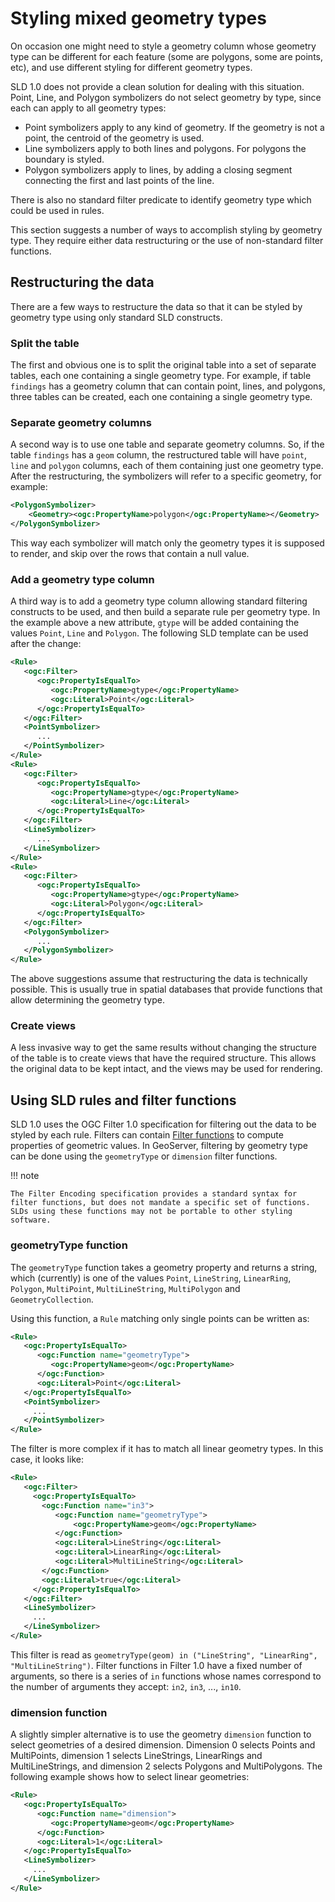 # Styling mixed geometry types

On occasion one might need to style a geometry column whose geometry type can be different for each feature (some are polygons, some are points, etc), and use different styling for different geometry types.

SLD 1.0 does not provide a clean solution for dealing with this situation. Point, Line, and Polygon symbolizers do not select geometry by type, since each can apply to all geometry types:

-   Point symbolizers apply to any kind of geometry. If the geometry is not a point, the centroid of the geometry is used.
-   Line symbolizers apply to both lines and polygons. For polygons the boundary is styled.
-   Polygon symbolizers apply to lines, by adding a closing segment connecting the first and last points of the line.

There is also no standard filter predicate to identify geometry type which could be used in rules.

This section suggests a number of ways to accomplish styling by geometry type. They require either data restructuring or the use of non-standard filter functions.

## Restructuring the data

There are a few ways to restructure the data so that it can be styled by geometry type using only standard SLD constructs.

### Split the table

The first and obvious one is to split the original table into a set of separate tables, each one containing a single geometry type. For example, if table `findings` has a geometry column that can contain point, lines, and polygons, three tables can be created, each one containing a single geometry type.

### Separate geometry columns

A second way is to use one table and separate geometry columns. So, if the table `findings` has a `geom` column, the restructured table will have `point`, `line` and `polygon` columns, each of them containing just one geometry type. After the restructuring, the symbolizers will refer to a specific geometry, for example:

``` xml
<PolygonSymbolizer>
    <Geometry><ogc:PropertyName>polygon</ogc:PropertyName></Geometry>
</PolygonSymbolizer>
```

This way each symbolizer will match only the geometry types it is supposed to render, and skip over the rows that contain a null value.

### Add a geometry type column

A third way is to add a geometry type column allowing standard filtering constructs to be used, and then build a separate rule per geometry type. In the example above a new attribute, `gtype` will be added containing the values `Point`, `Line` and `Polygon`. The following SLD template can be used after the change:

``` xml
<Rule>
   <ogc:Filter>
      <ogc:PropertyIsEqualTo>
         <ogc:PropertyName>gtype</ogc:PropertyName>
         <ogc:Literal>Point</ogc:Literal>
      </ogc:PropertyIsEqualTo>
   </ogc:Filter>
   <PointSymbolizer>
      ...
   </PointSymbolizer>
</Rule>
<Rule>
   <ogc:Filter>
      <ogc:PropertyIsEqualTo>
         <ogc:PropertyName>gtype</ogc:PropertyName>
         <ogc:Literal>Line</ogc:Literal>
      </ogc:PropertyIsEqualTo>
   </ogc:Filter>
   <LineSymbolizer>
      ...
   </LineSymbolizer>
</Rule>
<Rule>
   <ogc:Filter>
      <ogc:PropertyIsEqualTo>
         <ogc:PropertyName>gtype</ogc:PropertyName>
         <ogc:Literal>Polygon</ogc:Literal>
      </ogc:PropertyIsEqualTo>
   </ogc:Filter>
   <PolygonSymbolizer>
      ...
   </PolygonSymbolizer>
</Rule>
```

The above suggestions assume that restructuring the data is technically possible. This is usually true in spatial databases that provide functions that allow determining the geometry type.

### Create views

A less invasive way to get the same results without changing the structure of the table is to create views that have the required structure. This allows the original data to be kept intact, and the views may be used for rendering.

## Using SLD rules and filter functions

SLD 1.0 uses the OGC Filter 1.0 specification for filtering out the data to be styled by each rule. Filters can contain [Filter functions](../../../filter/function.md) to compute properties of geometric values. In GeoServer, filtering by geometry type can be done using the `geometryType` or `dimension` filter functions.

!!! note

    The Filter Encoding specification provides a standard syntax for filter functions, but does not mandate a specific set of functions. SLDs using these functions may not be portable to other styling software.

### geometryType function

The `geometryType` function takes a geometry property and returns a string, which (currently) is one of the values `Point`, `LineString`, `LinearRing`, `Polygon`, `MultiPoint`, `MultiLineString`, `MultiPolygon` and `GeometryCollection`.

Using this function, a `Rule` matching only single points can be written as:

``` xml
<Rule>
   <ogc:PropertyIsEqualTo>
      <ogc:Function name="geometryType">
         <ogc:PropertyName>geom</ogc:PropertyName>
      </ogc:Function>
      <ogc:Literal>Point</ogc:Literal>
   </ogc:PropertyIsEqualTo>
   <PointSymbolizer>
     ...
   </PointSymbolizer>
</Rule>
```

The filter is more complex if it has to match all linear geometry types. In this case, it looks like:

``` xml
<Rule>
   <ogc:Filter>
     <ogc:PropertyIsEqualTo>
       <ogc:Function name="in3">
          <ogc:Function name="geometryType">
              <ogc:PropertyName>geom</ogc:PropertyName>
          </ogc:Function>
          <ogc:Literal>LineString</ogc:Literal>
          <ogc:Literal>LinearRing</ogc:Literal>
          <ogc:Literal>MultiLineString</ogc:Literal>
       </ogc:Function>
       <ogc:Literal>true</ogc:Literal>
     </ogc:PropertyIsEqualTo>
   </ogc:Filter>
   <LineSymbolizer>
     ...
   </LineSymbolizer>
</Rule>
```

This filter is read as `geometryType(geom) in ("LineString", "LinearRing", "MultiLineString")`. Filter functions in Filter 1.0 have a fixed number of arguments, so there is a series of `in` functions whose names correspond to the number of arguments they accept: `in2`, `in3`, \..., `in10`.

### dimension function

A slightly simpler alternative is to use the geometry `dimension` function to select geometries of a desired dimension. Dimension 0 selects Points and MultiPoints, dimension 1 selects LineStrings, LinearRings and MultiLineStrings, and dimension 2 selects Polygons and MultiPolygons. The following example shows how to select linear geometries:

``` xml
<Rule>
   <ogc:PropertyIsEqualTo>
      <ogc:Function name="dimension">
         <ogc:PropertyName>geom</ogc:PropertyName>
      </ogc:Function>
      <ogc:Literal>1</ogc:Literal>
   </ogc:PropertyIsEqualTo>
   <LineSymbolizer>
     ...
   </LineSymbolizer>
</Rule>
```
